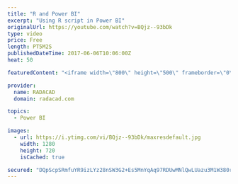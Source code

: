 ```yaml
---
title: "R and Power BI"
excerpt: "Using R script in Power BI"
originalUrl: https://youtube.com/watch?v=BQjz--93bDk
type: video
price: Free
length: PT5M2S
publishedDateTime: 2017-06-06T10:06:00Z
heat: 50

featuredContent: "<iframe width=\"800\" height=\"500\" frameborder=\"0\" src=\"https://www.youtube.com/embed/BQjz--93bDk\" allow=\"accelerometer; autoplay; encrypted-media; gyroscope; picture-in-picture\" allowfullscreen></iframe>"

provider:
  name: RADACAD
  domain: radacad.com

topics:
  - Power BI

images:
  - url: https://i.ytimg.com/vi/BQjz--93bDk/maxresdefault.jpg
    width: 1280
    height: 720
    isCached: true

secured: "DQpScpSRmfuYR9izLYz28nSW3G2+Es5MnYqAq97RDUwMNlQwLUazu3M1W380rxtY0Yj6Zc4XPGYZagjQCRSUbHI+hwESvSNQkCCg5ysvltzCF4JXfR8i2hi1pAdEkzX916urCcqcl9qCfXv8sWFEFxq+rLIS2Ps4BrZ7/tes0ebs1bwZT1flJwNYk41SC4/sSaMkJj5YbJaQdjMtghF8IUSqBShARkMJKPzwNme/yrkNbVDDGQEHA/NwOXHvB1aXDDZBDC9YWWiDZcRZVI+W3OwBAoORMdwf23e1nGqH6+xLsa9Ne8tKz8KyRTFoiykrFqsAZk7yJBxUXIRKh6HTHU1QJeVcEns+UPgUklhZj7ElCcy3zdhDaOrwcG24narXg806iF9fvZsnX5f76VthH5PX1cgentYhgVsOUdIUqEA=;vWOxv8MID0T6Sa0heaQQaQ=="
---
```


